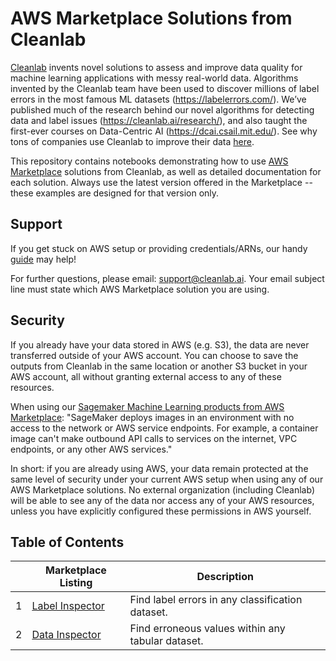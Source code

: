 # AWS Marketplace Solutions from Cleanlab

[Cleanlab](https://cleanlab.ai/) invents novel solutions to assess and improve data quality for machine learning applications with messy real-world data.
Algorithms invented by the Cleanlab team have been used to discover millions of label errors in the most famous ML datasets (https://labelerrors.com/).
We’ve published much of the research behind our novel algorithms for detecting data and label issues (https://cleanlab.ai/research/), and also taught the first-ever courses on Data-Centric AI (https://dcai.csail.mit.edu/). See why tons of companies use Cleanlab to improve their data [here](https://cleanlab.ai/love/).

This repository contains notebooks demonstrating how to use [AWS Marketplace](https://aws.amazon.com/marketplace/seller-profile?id=87d98359-d6ba-4fca-bdd6-b45ad46110dd) solutions from Cleanlab, as well as detailed documentation for each solution. 
Always use the latest version offered in the Marketplace -- these examples are designed for that version only. 

## Support

If you get stuck on AWS setup or providing credentials/ARNs, our handy [guide](GUIDE.md) may help!

For further questions, please email: [support@cleanlab.ai](mailto:support@cleanlab.ai). Your email subject line must state which AWS Marketplace solution you are using.

## Security

If you already have your data stored in AWS (e.g. S3), the data are never transferred outside of your AWS account. You can choose to save the outputs from Cleanlab in the same location or another S3 bucket in your AWS account, all without granting external access to any of these resources.

When using our [Sagemaker Machine Learning products from AWS Marketplace](https://docs.aws.amazon.com/marketplace/latest/userguide/machine-learning-products.html): "SageMaker deploys images in an environment with no access to the network or AWS service endpoints. For example, a container image can't make outbound API calls to services on the internet, VPC endpoints, or any other AWS services."

In short: if you are already using AWS, your data remain protected at the same level of security under your current AWS setup when using any of our AWS Marketplace solutions. No external organization (including Cleanlab) will be able to see any of the data nor access any of your AWS resources, unless you have explicitly configured these permissions in AWS yourself.


## Table of Contents

|   | Marketplace Listing | Description |
|---|---------------------|-------------|
| 1 | [Label Inspector](https://aws.amazon.com/marketplace/pp/prodview-en3c45ncm5som) | Find label errors in any classification dataset. |
| 2 | [Data Inspector](https://aws.amazon.com/marketplace/pp/prodview-tk3om6veiir4o) | Find erroneous values within any tabular dataset. |

